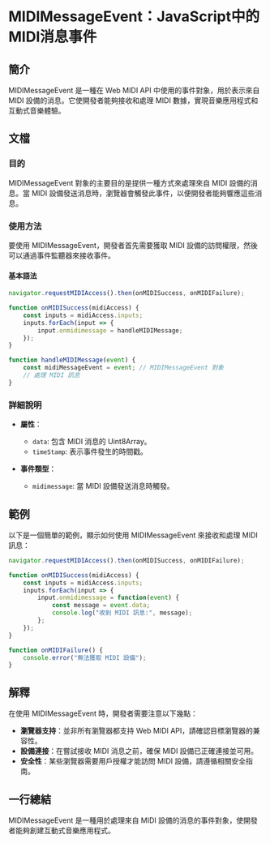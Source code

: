 <!--
Meta Description: # MIDIMessageEvent：JavaScript中的MIDI消息事件 ## 簡介 MIDIMessageEvent 是一種在 Web MIDI API 中使用的事件對象，用於表示來自 MIDI 設備的消息。它使開發者能夠接收和處理 MIDI 數據，實現音樂應用程式和互動式音樂體驗。 ## ...
Meta Keywords: midi, midimessageevent, inputs, function, onmidisuccess
-->

# MIDIMessageEvent：JavaScript中的MIDI消息事件

## 簡介
MIDIMessageEvent 是一種在 Web MIDI API 中使用的事件對象，用於表示來自 MIDI 設備的消息。它使開發者能夠接收和處理 MIDI 數據，實現音樂應用程式和互動式音樂體驗。

## 文檔
### 目的
MIDIMessageEvent 對象的主要目的是提供一種方式來處理來自 MIDI 設備的消息。當 MIDI 設備發送消息時，瀏覽器會觸發此事件，以便開發者能夠響應這些消息。

### 使用方法
要使用 MIDIMessageEvent，開發者首先需要獲取 MIDI 設備的訪問權限，然後可以通過事件監聽器來接收事件。

#### 基本語法
```javascript
navigator.requestMIDIAccess().then(onMIDISuccess, onMIDIFailure);

function onMIDISuccess(midiAccess) {
    const inputs = midiAccess.inputs;
    inputs.forEach(input => {
        input.onmidimessage = handleMIDIMessage;
    });
}

function handleMIDIMessage(event) {
    const midiMessageEvent = event; // MIDIMessageEvent 對象
    // 處理 MIDI 訊息
}
```

### 詳細說明
- **屬性**：
    - `data`: 包含 MIDI 消息的 Uint8Array。
    - `timeStamp`: 表示事件發生的時間戳。
  
- **事件類型**：
    - `midimessage`: 當 MIDI 設備發送消息時觸發。

## 範例
以下是一個簡單的範例，顯示如何使用 MIDIMessageEvent 來接收和處理 MIDI 訊息：

```javascript
navigator.requestMIDIAccess().then(onMIDISuccess, onMIDIFailure);

function onMIDISuccess(midiAccess) {
    const inputs = midiAccess.inputs;
    inputs.forEach(input => {
        input.onmidimessage = function(event) {
            const message = event.data;
            console.log("收到 MIDI 訊息:", message);
        };
    });
}

function onMIDIFailure() {
    console.error("無法獲取 MIDI 設備");
}
```

## 解釋
在使用 MIDIMessageEvent 時，開發者需要注意以下幾點：
- **瀏覽器支持**：並非所有瀏覽器都支持 Web MIDI API，請確認目標瀏覽器的兼容性。
- **設備連接**：在嘗試接收 MIDI 消息之前，確保 MIDI 設備已正確連接並可用。
- **安全性**：某些瀏覽器需要用戶授權才能訪問 MIDI 設備，請遵循相關安全指南。

## 一行總結
MIDIMessageEvent 是一種用於處理來自 MIDI 設備的消息的事件對象，使開發者能夠創建互動式音樂應用程式。
